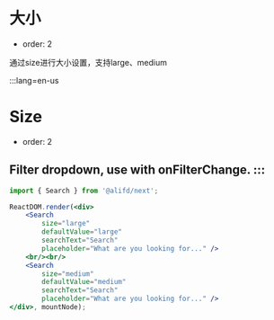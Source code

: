 # 大小

- order: 2

通过size进行大小设置，支持large、medium

:::lang=en-us

# Size

- order: 2

Filter dropdown, use with onFilterChange.
:::
---

````jsx
import { Search } from '@alifd/next';

ReactDOM.render(<div>
    <Search
        size="large"
        defaultValue="large"
        searchText="Search"
        placeholder="What are you looking for..." />
    <br/><br/>
    <Search
        size="medium"
        defaultValue="medium"
        searchText="Search"
        placeholder="What are you looking for..." />
</div>, mountNode);
````
